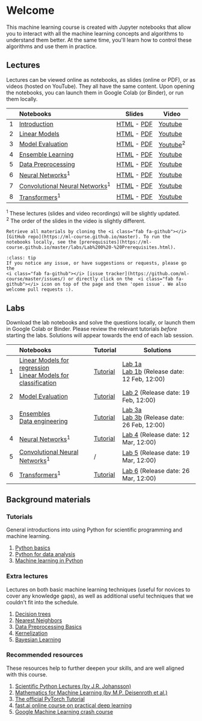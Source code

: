 # Welcome
This machine learning course is created with Jupyter notebooks that allow you to interact with all the machine learning concepts
and algorithms to understand them better. At the same time, you'll learn how to control these algorithms and use them in practice.

## Lectures
Lectures can be viewed online as notebooks, as slides (online or PDF), or as videos (hosted on YouTube). They all have the same content.
Upon opening the notebooks, you can <i class="fas fa-rocket"></i> launch them in Google Colab (or Binder), or run them locally.

|   | Notebooks          |     Slides     |    Video   |   
|:--|:-------------------|----------------|------------|
| 1 | [Introduction](https://ml-course.github.io/master/notebooks/01%20-%20Introduction.html)               | [HTML](https://ml-course.github.io/master/01%20-%20Introduction.slides.html)         - [PDF](https://ml-course.github.io/master/01%20-%20Introduction.pdf)         | [Youtube](https://www.youtube.com/watch?v=bgi-q_vrBmQ&list=PLl4kuMJ32K2r2CUKkZSVVxDnjB4NM335-) |
| 2 | [Linear Models](https://ml-course.github.io/master/notebooks/02%20-%20Linear%20Models.html)           | [HTML](https://ml-course.github.io/master/02%20-%20Linear%20Models.slides.html)      - [PDF](https://ml-course.github.io/master/02%20-%20Linear%20Models.pdf)      | [Youtube](https://www.youtube.com/watch?v=xH2N5wODyMw&list=PLl4kuMJ32K2r2CUKkZSVVxDnjB4NM335-) |[Youtube](https://www.youtube.com/watch?v=LuPh8LYpVL4&list=PLl4kuMJ32K2r2CUKkZSVVxDnjB4NM335-) |
| 3 | [Model Evaluation](https://ml-course.github.io/master/notebooks/03%20-%20Model%20Evaluation.html)       | [HTML](https://ml-course.github.io/master/03%20-%20Model%20Evaluation.slides.html)    - [PDF](https://ml-course.github.io/master/03%20-%20Model%20Evaluation.pdf)    | [Youtube](https://www.youtube.com/watch?v=MzM87e-gC4s&list=PLl4kuMJ32K2r2CUKkZSVVxDnjB4NM335-)<sup>2</sup> |
| 4 | [Ensemble Learning](https://ml-course.github.io/master/notebooks/04%20-%20Ensemble%20Learning.html)   | [HTML](https://ml-course.github.io/master/04%20-%20Ensemble%20Learning.slides.html)  - [PDF](https://ml-course.github.io/master/04%20-%20Ensemble%20Learning.pdf)  | [Youtube](https://www.youtube.com/watch?v=cXwdHWJcqYs&list=PLl4kuMJ32K2r2CUKkZSVVxDnjB4NM335-) |
| 5 | [Data Preprocessing](https://ml-course.github.io/master/notebooks/05%20-%20Data%20Preprocessing.html) | [HTML](https://ml-course.github.io/master/05%20-%20Data%20Preprocessing.slides.html) - [PDF](https://ml-course.github.io/master/05%20-%20Data%20Preprocessing.pdf) | [Youtube](https://www.youtube.com/watch?v=4jbJOCNR4P4&list=PLl4kuMJ32K2r2CUKkZSVVxDnjB4NM335-) |[Youtube](https://www.youtube.com/watch?v=uhHNU8meMSA&list=PLl4kuMJ32K2r2CUKkZSVVxDnjB4NM335-) |
| 6 | [Neural Networks](https://ml-course.github.io/master/notebooks/06%20-%20Neural%20Networks.html)<sup>1</sup>  | [HTML](https://ml-course.github.io/master/06%20-%20Neural%20Networks.slides.html)  - [PDF](https://ml-course.github.io/master/06%20-%20Neural%20Networks.pdf)  | [Youtube](https://www.youtube.com/watch?v=CgAMLWZE-yU&list=PLl4kuMJ32K2r2CUKkZSVVxDnjB4NM335-) |
| 7 | [Convolutional Neural Networks](https://ml-course.github.io/master/notebooks/07%20-%20Convolutional%20Neural%20Networks.html)<sup>1</sup>   | [HTML](https://ml-course.github.io/master/07%20-%20Convolutional%20Neural%20Networks.slides.html)  - [PDF](https://ml-course.github.io/master/07%20-%20Convolutional%20Neural%20Networks.pdf)  | [Youtube](https://www.youtube.com/watch?v=D-7JgAUlxb4&list=PLl4kuMJ32K2r2CUKkZSVVxDnjB4NM335-) |
| 8 | [Transformers](https://ml-course.github.io/master/notebooks/08%20-%20Transformers.html)<sup>1</sup>   | [HTML](https://ml-course.github.io/master/08%20-%20Transformers.slides.html)  - [PDF](https://ml-course.github.io/master/08%20-%20Transformers.pdf)  | [Youtube](https://www.youtube.com/watch?v=THbqTlVNIPg&list=PLl4kuMJ32K2r2CUKkZSVVxDnjB4NM335-) |

<sup>1</sup> These lectures (slides and video recordings) will be slightly updated.<br>
<sup>2</sup> The order of the slides in the video is slightly different.

```{admonition} Get your hands dirty
Retrieve all materials by cloning the <i class="fab fa-github"></i> [GitHub repo](https://ml-course.github.io/master). To run the notebooks locally, see the [prerequisites](https://ml-course.github.io/master/labs/Lab%200%20-%20Prerequisites.html).
```

```{admonition} Have some feedback?
:class: tip
If you notice any issue, or have suggestions or requests, please go the
<i class="fab fa-github"></i> [issue tracker](https://github.com/ml-course/master/issues/) or directly click on the  <i class="fab fa-github"></i> icon on top of the page and then 'open issue`. We also welcome pull requests :).
```

## Labs
Download the lab notebooks and solve the questions locally, or launch them in Google Colab or Binder. Please review the relevant tutorials *before* starting the labs. Solutions will appear towards the end of each lab session.

|   | Notebooks          |     Tutorial     |    Solutions   |
|:--|:-------------------|------------------|----------------|
| 1 | [Linear Models for regression](https://ml-course.github.io/master/labs/Lab%201a%20-%20Linear%20Models%20for%20Regression) <br> [Linear Models for classification](https://ml-course.github.io/master/labs/Lab%201b%20-%20Linear%20Models%20for%20Classification) | [Tutorial](https://ml-course.github.io/master/labs/Lab%201%20-%20Tutorial) | [Lab 1a](https://ml-course.github.io/master/lab_solutions/Lab%201a%20-%20Linear%20Models%20for%20Regression%20Solution) <br> [Lab 1b](https://ml-course.github.io/master/lab_solutions/Lab%201b%20-%20Linear%20Models%20for%20Classification%20Solution) (Release date: 12 Feb, 12:00)
| 2 | [Model Evaluation](https://ml-course.github.io/master/labs/Lab%202b%20-%20Model%20Evaluation) | [Tutorial](https://ml-course.github.io/master/labs/Lab%202%20-%20Tutorial) | [Lab 2](https://ml-course.github.io/master/lab_solutions/Lab%202%20-%20Model%20Evaluation%20Solution) (Release date: 19 Feb, 12:00)
| 3 | [Ensembles](https://ml-course.github.io/master/labs/Lab%203a%20-%20Ensembles) <br> [Data engineering](https://ml-course.github.io/master/labs/Lab%203b%20-%20Pipelines) | [Tutorial](https://ml-course.github.io/master/labs/Lab%203%20-%20Tutorial) | [Lab 3a](https://ml-course.github.io/master/lab_solutions/Lab%203a%20-%20Ensembles%20Solution) <br> [Lab 3b](https://ml-course.github.io/master/lab_solutions/Lab%203b%20-%20Pipelines%20Solution) (Release date: 26 Feb, 12:00)
| 4 | [Neural Networks](https://ml-course.github.io/master/labs/Lab%204%20-%20Neural%20Networks)<sup>1</sup>  |  [Tutorial](https://ml-course.github.io/master/labs/Lab%204%20-%20Tutorial) | [Lab 4](https://ml-course.github.io/master/lab_solutions/Lab%204%20-%20Neural%20Networks%20Solution) (Release date: 12 Mar, 12:00)
| 5 | [Convolutional Neural Networks](https://ml-course.github.io/master/labs/Lab%205%20-%20Convolutional%20Neural%20Networks)<sup>1</sup>  | / | [Lab 5](https://ml-course.github.io/master/lab_solutions/Lab%205%20-%20Convolutional%20Neural%20Networks%20Solution) (Release date: 19 Mar, 12:00)
| 6 | [Transformers](https://ml-course.github.io/master/labs/Lab%206%20-%20Transformers)<sup>1</sup>  |  [Tutorial](https://ml-course.github.io/master/labs/Lab%206%20-%20Tutorial) | [Lab 6](https://ml-course.github.io/master/lab_solutions/Lab%206a%20-%20Transformers%20Solution) (Release date: 26 Mar, 12:00)

## Background materials
### Tutorials
General introductions into using Python for scientific programming and machine learning.

1. [Python basics](https://ml-course.github.io/master/notebooks/Tutorial%201%20-%20Python)
2. [Python for data analysis](https://ml-course.github.io/master/notebooks/Tutorial%202%20-%20Python%20for%20Data%20Analysis)
3. [Machine learning in Python](https://ml-course.github.io/master/notebooks/Tutorial%203%20-%20Machine%20Learning%20in%20Python)

### Extra lectures
Lectures on both basic machine learning techniques (useful for novices to cover any knowledge gaps), as well as additional useful techniques that we couldn't fit into the schedule.

1. [Decision trees](https://ml-course.github.io/master/xtra/Decision%20Trees)
2. [Nearest Neighbors](https://ml-course.github.io/master/xtra/Nearest%20Neighbors)
3. [Data Preprocessing Basics](https://ml-course.github.io/master/xtra/Data%20Preprocessing%20Basics)
4. [Kernelization](https://ml-course.github.io/master/xtra/Kernelization)
5. [Bayesian Learning](https://ml-course.github.io/master/xtra/Bayesian%20Learning)

### Recommended resources
These resources help to further deepen your skills, and are well aligned with this course.

1. [Scientific Python Lectures (by J.R. Johansson)](https://github.com/jrjohansson/scientific-python-lectures)
2. [Mathematics for Machine Learning (by M.P. Deisenroth et al.)](https://mml-book.github.io/book/mml-book.pdf)
3. [The official PyTorch Tutorial](https://pytorch.org/tutorials/beginner/basics/intro.html)
4. [fast.ai online course on practical deep learning](https://course.fast.ai/)
5. [Google Machine Learning crash course](https://developers.google.com/machine-learning/crash-course/ml-intro)



